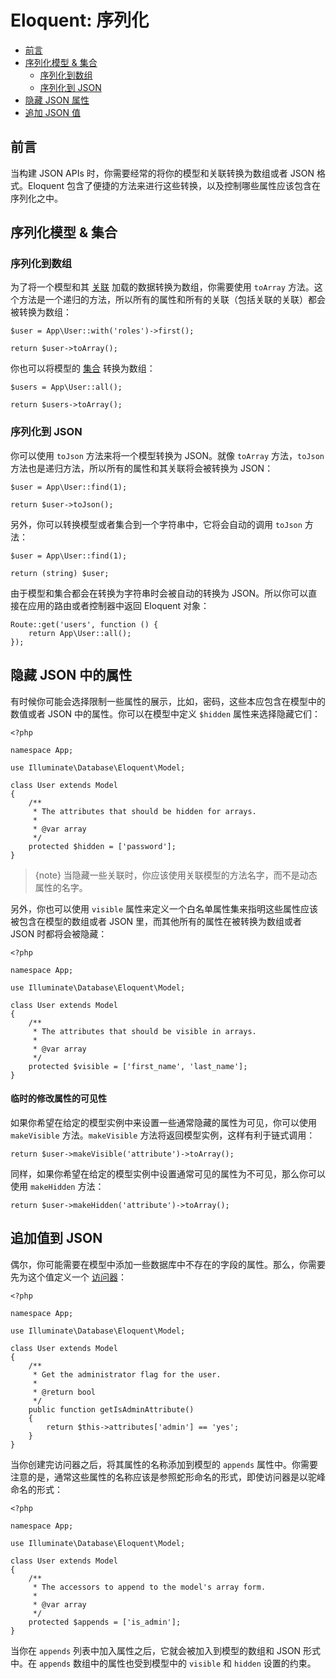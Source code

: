 # Eloquent: 序列化

- [前言](#introduction)
- [序列化模型 & 集合](#serializing-models-and-collections)
    - [序列化到数组](#serializing-to-arrays)
    - [序列化到 JSON](#serializing-to-json)
- [隐藏 JSON 属性](#hiding-attributes-from-json)
- [追加 JSON 值](#appending-values-to-json)

<a name="introduction"></a>
## 前言

当构建 JSON APIs 时，你需要经常的将你的模型和关联转换为数组或者 JSON 格式。Eloquent 包含了便捷的方法来进行这些转换，以及控制哪些属性应该包含在序列化之中。

<a name="serializing-models-and-collections"></a>
## 序列化模型 & 集合

<a name="serializing-to-arrays"></a>
### 序列化到数组

为了将一个模型和其 [关联](/docs/{{version}}/eloquent-relationships) 加载的数据转换为数组，你需要使用 `toArray` 方法。这个方法是一个递归的方法，所以所有的属性和所有的关联（包括关联的关联）都会被转换为数组：

    $user = App\User::with('roles')->first();

    return $user->toArray();

你也可以将模型的 [集合](/docs/{{version}}/eloquent-collections) 转换为数组：

    $users = App\User::all();

    return $users->toArray();

<a name="serializing-to-json"></a>
### 序列化到 JSON

你可以使用 `toJson` 方法来将一个模型转换为 JSON。就像 `toArray` 方法，`toJson` 方法也是递归方法，所以所有的属性和其关联将会被转换为 JSON：

    $user = App\User::find(1);

    return $user->toJson();

另外，你可以转换模型或者集合到一个字符串中，它将会自动的调用 `toJson` 方法：

    $user = App\User::find(1);

    return (string) $user;

由于模型和集合都会在转换为字符串时会被自动的转换为 JSON。所以你可以直接在应用的路由或者控制器中返回 Eloquent 对象：

    Route::get('users', function () {
        return App\User::all();
    });

<a name="hiding-attributes-from-json"></a>
## 隐藏 JSON 中的属性

有时候你可能会选择限制一些属性的展示，比如，密码，这些本应包含在模型中的数值或者 JSON 中的属性。你可以在模型中定义 `$hidden` 属性来选择隐藏它们：

    <?php

    namespace App;

    use Illuminate\Database\Eloquent\Model;

    class User extends Model
    {
        /**
         * The attributes that should be hidden for arrays.
         *
         * @var array
         */
        protected $hidden = ['password'];
    }

> {note} 当隐藏一些关联时，你应该使用关联模型的方法名字，而不是动态属性的名字。

另外，你也可以使用 `visible` 属性来定义一个白名单属性集来指明这些属性应该被包含在模型的数组或者 JSON 里，而其他所有的属性在被转换为数组或者 JSON 时都将会被隐藏：

    <?php

    namespace App;

    use Illuminate\Database\Eloquent\Model;

    class User extends Model
    {
        /**
         * The attributes that should be visible in arrays.
         *
         * @var array
         */
        protected $visible = ['first_name', 'last_name'];
    }

#### 临时的修改属性的可见性

如果你希望在给定的模型实例中来设置一些通常隐藏的属性为可见，你可以使用 `makeVisible` 方法。`makeVisible` 方法将返回模型实例，这样有利于链式调用：

    return $user->makeVisible('attribute')->toArray();

同样，如果你希望在给定的模型实例中设置通常可见的属性为不可见，那么你可以使用 `makeHidden` 方法：

    return $user->makeHidden('attribute')->toArray();

<a name="appending-values-to-json"></a>
## 追加值到 JSON

偶尔，你可能需要在模型中添加一些数据库中不存在的字段的属性。那么，你需要先为这个值定义一个 [访问器](/docs/{{version}}/eloquent-mutators)：

    <?php

    namespace App;

    use Illuminate\Database\Eloquent\Model;

    class User extends Model
    {
        /**
         * Get the administrator flag for the user.
         *
         * @return bool
         */
        public function getIsAdminAttribute()
        {
            return $this->attributes['admin'] == 'yes';
        }
    }

当你创建完访问器之后，将其属性的名称添加到模型的 `appends` 属性中。你需要注意的是，通常这些属性的名称应该是参照蛇形命名的形式，即使访问器是以驼峰命名的形式：

    <?php

    namespace App;

    use Illuminate\Database\Eloquent\Model;

    class User extends Model
    {
        /**
         * The accessors to append to the model's array form.
         *
         * @var array
         */
        protected $appends = ['is_admin'];
    }

当你在 `appends` 列表中加入属性之后，它就会被加入到模型的数组和 JSON 形式中。在 `appends` 数组中的属性也受到模型中的 `visible` 和 `hidden` 设置的约束。
